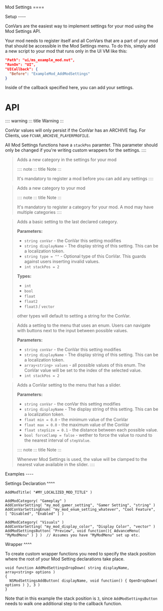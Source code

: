 Mod Settings ====

Setup \-\-\--

ConVars are the easiest way to implement settings for your mod using the
Mod Settings API.

Your mod needs to register itself and all ConVars that are a part of
your mod that should be accessible in the Mod Settings menu. To do this,
simply add a new script to your mod that runs only in the UI VM like
this:

``` json
"Path": "ui/ms_example_mod.nut",
"RunOn": "UI",
"UICallback": {
  "Before": "ExampleMod_AddModSettings"
}
```

Inside of the callback specified here, you can add your settings.

# API

:::: warning
::: title
Warning
:::

ConVar values will only persist if the ConVar has an ARCHIVE flag. For
Clients, use `FCVAR_ARCHIVE_PLAYERPROFILE`.

All Mod Settings functions have a `stackPos` paramter. This parameter
should only be changed if you\'re writing custom wrappers for the
settings.
::::

> Adds a new category in the settings for your mod
>
> :::: note
> ::: title
> Note
> :::
>
> It\'s mandatory to register a mod before you can add any settings
> ::::

> Adds a new category to your mod
>
> :::: note
> ::: title
> Note
> :::
>
> It\'s mandatory to register a category for your mod. A mod may have
> multiple categories
> ::::

> Adds a basic setting to the last declared category.
>
> **Parameters:**
>
> -   `string conVar` - the ConVar this setting modifies
> -   `string displayName` - The display string of this setting. This
>     can be a localization token.
> -   `string type = ""` - Optional type of this ConVar. This guards
>     against users inserting invalid values.
> -   `int stackPos = 2`
>
> **Types:**
>
> -   `int`
> -   `bool`
> -   `float`
> -   `float2`
> -   `float3` / `vector`
>
> other types will default to setting a string for the ConVar.

> Adds a setting to the menu that uses an enum. Users can navigate with
> buttons next to the input between possible values.
>
> **Parameters:**
>
> -   `string conVar` - the ConVar this setting modifies
> -   `string displayName` - The display string of this setting. This
>     can be a localization token.
> -   `array<string> values` - all possible values of this enum. The
>     ConVar value will be set to the index of the selected value.
> -   `int stackPos = 2`

> Adds a ConVar setting to the menu that has a slider.
>
> **Parameters:**
>
> -   `string conVar` - the conVar this setting modifies
> -   `string displayName` - The display string of this setting. This
>     can be a localization token.
> -   `float min = 0.0` - the minimum value of the ConVar
> -   `float max = 0.0` - the maximum value of the ConVar
> -   `float stepSize = 0.1` - the distance between each possible value.
> -   `bool forceClamp = false` - wether to force the value to round to
>     the nearest interval of `stepValue`.
>
> :::: note
> ::: title
> Note
> :::
>
> Whenever Mod Settings is used, the value will be clamped to the
> nearest value available in the slider.
> ::::

Examples \-\-\--

Settings Declaration \^\^\^\^

``` 
AddModTitle( "#MY_LOCALIZED_MOD_TITLE" )

AddModCategory( "Gameplay" )
AddConVarSetting( "my_mod_gamer_setting", "Gamer Setting", "string" )
AddConVarSettingEnum( "my_mod_enum_setting_whatever", "Cool Feature", [ "Disabled", "Enabled" ] )

AddModCategory( "Visuals" )
AddConVarSetting( "my_mod_display_color", "Display Color", "vector" )
AddModSettingsButton( "Preview", void function(){ AdvanceMenu( "MyModMenu" ) } )  // Assumes you have "MyModMenu" set up etc.
```

Wrapper \^\^\^\^

To create custom wrapper functions you need to specify the stack
position where the root of your Mod Setting declarations take place.

``` 
void function AddModSettingsDropDown( string displayName, array<string> options )
{
  NSModSettingsAddButton( displayName, void function() { OpenDropDown( options ) }, 3 )
}
```

Note that in this example the stack position is `3`, since
`AddModSettingsButton` needs to walk one additional step to the callback
function.
